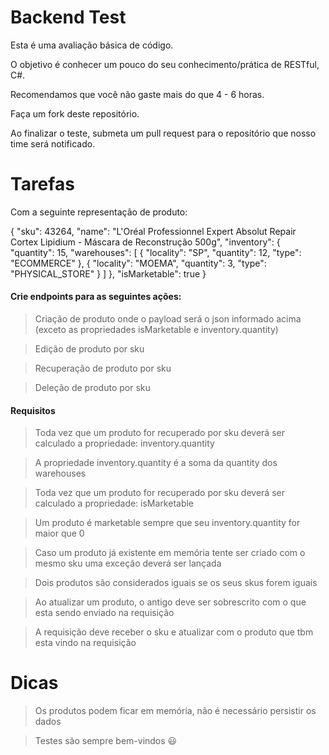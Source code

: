 Backend Test
======

Esta é uma avaliação básica de código.

O objetivo é conhecer um pouco do seu conhecimento/prática de RESTful, C#.

Recomendamos que você não gaste mais do que 4 - 6 horas.

Faça um fork deste repositório.

Ao finalizar o teste, submeta um pull request para o repositório que nosso time será notificado.

Tarefas
======

Com a seguinte representação de produto:

{
    "sku": 43264,
    "name": "L'Oréal Professionnel Expert Absolut Repair Cortex Lipidium - Máscara de Reconstrução 500g",
    "inventory": {
        "quantity": 15,
        "warehouses": [
            {
                "locality": "SP",
                "quantity": 12,
                "type": "ECOMMERCE"
            },
            {
                "locality": "MOEMA",
                "quantity": 3,
                "type": "PHYSICAL_STORE"
            }
        ]
    },
    "isMarketable": true
}

#### Crie endpoints para as seguintes ações:

> Criação de produto onde o payload será o json informado acima (exceto as propriedades isMarketable e inventory.quantity)

> Edição de produto por sku

> Recuperação de produto por sku

> Deleção de produto por sku

#### Requisitos

> Toda vez que um produto for recuperado por sku deverá ser calculado a propriedade: inventory.quantity

> A propriedade inventory.quantity é a soma da quantity dos warehouses

> Toda vez que um produto for recuperado por sku deverá ser calculado a propriedade: isMarketable

> Um produto é marketable sempre que seu inventory.quantity for maior que 0

> Caso um produto já existente em memória tente ser criado com o mesmo sku uma exceção deverá ser lançada

> Dois produtos são considerados iguais se os seus skus forem iguais
 
> Ao atualizar um produto, o antigo deve ser sobrescrito com o que esta sendo enviado na requisição

> A requisição deve receber o sku e atualizar com o produto que tbm esta vindo na requisição

Dicas
======

> Os produtos podem ficar em memória, não é necessário persistir os dados

> Testes são sempre bem-vindos 😃
